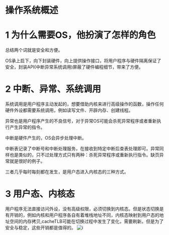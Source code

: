 # 操作系统概述
# 1 为什么需要OS，他扮演了怎样的角色
总结两个词就是安全和方便。

OS承上启下，向下封装硬件，向上提供操作接口，将用户程序与硬件隔离保证了安全，封装API(中断异常系统调用)屏蔽了硬件编程细节，带来了方便。
# 2 中断、异常、系统调用
系统调用是用户程序主动发起的，想要借助内核来进行高级操作的函数，操作任何硬件外设都需要系统调用，例如读写文件、开辟内存、创建线程。

异常也是用户程序产生的不良信号，对于异常OS可能会杀死异常程序或者重新执行产生异常的指令。

中断是硬件产生的，OS会异步处理中断。

中断表记录了中断号和中断处理服务，在接收到特定中断后查表处理即可。异常同样也是类似的，只不过处理方式只有两种：杀死异常程序或重新执行指令。缺页异常就是很好的例子。 

三者几乎每时每刻都在发生，是用户态进入内核态的三种方式。
# 3 用户态、内核态
用户程序无法直接访问外设，没有高级权限，必须切换到内核态。但是状态切换是有开销的，例如内核和用户程序各自有着堆栈地址不同，内核态映射到用户态的地址空间的内存拷贝,cacheTLB可能在切换过程中发生了变化，需要刷新。但是为了安全与稳定，这些开销都是值得的。
![i](https://i.imgur.com/u7unv1Y.png)


